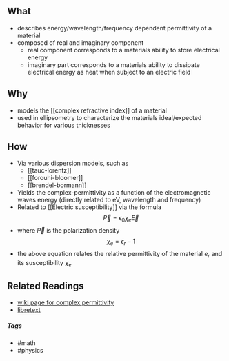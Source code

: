 
## What
- describes energy/wavelength/frequency dependent permittivity of a material
- composed of real and imaginary component
	- real component corresponds to a materials ability to store electrical energy 
	- imaginary part corresponds to a materials ability to dissipate electrical energy as heat when subject to an electric field

## Why
- models the [[complex refractive index]] of a material
- used in ellipsometry to characterize the materials ideal/expected behavior for various thicknesses
## How
- Via various dispersion models, such as 
	- [[tauc-lorentz]]
	- [[forouhi-bloomer]]
	- [[brendel-bormann]]
- Yields the complex-permittivity as a function of the electromagnetic waves energy (directly related to eV, wavelength and frequency)
- Related to [[Electric susceptibility]] via the formula
$$
\vec{P}=\epsilon_{0}\chi_{e}\vec{E}
$$
- where $\vec{P}$ is the polarization density
$$
\chi_{e}=\epsilon_{r}-1
$$
- the above equation relates the relative permittivity of the material $e_{r}$ and its susceptibility $\chi_{e}$
## Related Readings
- [wiki page for complex permittivity](https://en.wikipedia.org/wiki/Tauc%E2%80%93Lorentz_model)
- [libretext](https://phys.libretexts.org/Bookshelves/Electricity_and_Magnetism/Electromagnetics_II_(Ellingson)/03%3A_Wave_Propagation_in_General_Media/3.04%3A_Complex_Permittivity)

##### Tags
- #math
- #physics

